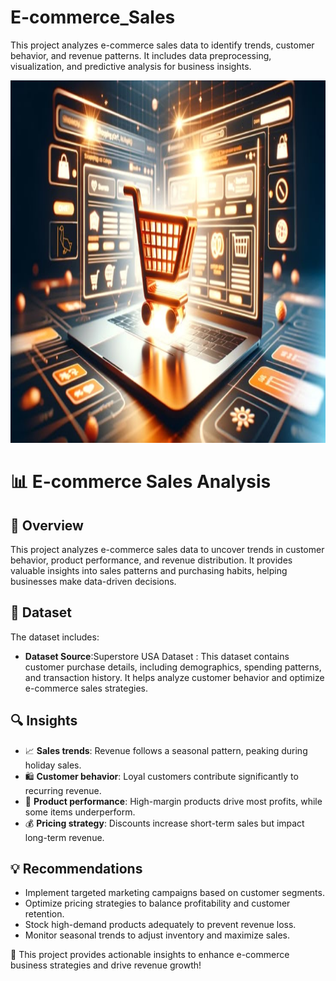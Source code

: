 # E-commerce_Sales
This project analyzes e-commerce sales data to identify trends, customer behavior, and revenue patterns. It includes data preprocessing, visualization, and predictive analysis for business insights.

<img src="E-sales_image.jpeg" alt="E-commerce Sales" width="1080" height="580">


# 📊 E-commerce Sales Analysis

## 📌 Overview
This project analyzes e-commerce sales data to uncover trends in customer behavior, product performance, and revenue distribution. It provides valuable insights into sales patterns and purchasing habits, helping businesses make data-driven decisions.

## 📂 Dataset
The dataset includes:
- **Dataset Source**:Superstore USA Dataset : This dataset contains customer purchase details, including demographics, spending patterns, and transaction history. It helps analyze customer behavior and optimize e-commerce sales strategies.


## 🔍 Insights
- 📈 **Sales trends**: Revenue follows a seasonal pattern, peaking during holiday sales.
- 🛍️ **Customer behavior**: Loyal customers contribute significantly to recurring revenue.
- 🎯 **Product performance**: High-margin products drive most profits, while some items underperform.
- 💰 **Pricing strategy**: Discounts increase short-term sales but impact long-term revenue.

## 💡 Recommendations
- Implement targeted marketing campaigns based on customer segments.
- Optimize pricing strategies to balance profitability and customer retention.
- Stock high-demand products adequately to prevent revenue loss.
- Monitor seasonal trends to adjust inventory and maximize sales.

🚀 This project provides actionable insights to enhance e-commerce business strategies and drive revenue growth!

